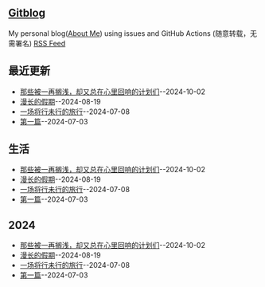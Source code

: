 ## [Gitblog](https://yihong0618.github.io/gitblog/)
My personal blog([About Me](https://github.com/yihong0618/gitblog/issues/282)) using issues and GitHub Actions (随意转载，无需署名)
[RSS Feed](https://raw.githubusercontent.com/cnaron/blog/master/feed.xml)

## 最近更新
- [那些被一再搁浅，却又总在心里回响的计划们](https://github.com/cnaron/blog/issues/4)--2024-10-02
- [漫长的假期](https://github.com/cnaron/blog/issues/3)--2024-08-19
- [一场将行未行的旅行](https://github.com/cnaron/blog/issues/2)--2024-07-08
- [第一篇](https://github.com/cnaron/blog/issues/1)--2024-07-03
## 生活
- [那些被一再搁浅，却又总在心里回响的计划们](https://github.com/cnaron/blog/issues/4)--2024-10-02
- [漫长的假期](https://github.com/cnaron/blog/issues/3)--2024-08-19
- [一场将行未行的旅行](https://github.com/cnaron/blog/issues/2)--2024-07-08
- [第一篇](https://github.com/cnaron/blog/issues/1)--2024-07-03
## 2024
- [那些被一再搁浅，却又总在心里回响的计划们](https://github.com/cnaron/blog/issues/4)--2024-10-02
- [漫长的假期](https://github.com/cnaron/blog/issues/3)--2024-08-19
- [一场将行未行的旅行](https://github.com/cnaron/blog/issues/2)--2024-07-08
- [第一篇](https://github.com/cnaron/blog/issues/1)--2024-07-03
